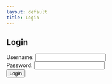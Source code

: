```yaml
---
layout: default
title: Login
---
```


<h2>Login</h2>
<form id="login-form">
  <label for="username">Username:</label>
  <input type="text" id="username" name="username" autocomplete="off" required>
  <br>
  <label for="password">Password:</label>
  <input type="password" id="password" name="password" autocomplete="new-password" required>
  <br>
  <button type="submit">Login</button>
</form>

<p id="login-message"></p>
<script src="https://cdn.jsdelivr.net/npm/@supabase/supabase-js"></script>
<script src="./scripts-admin.js"></script>
